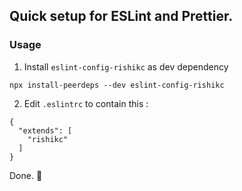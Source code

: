 ## Quick setup for ESLint and Prettier.

### Usage

1. Install `eslint-config-rishikc` as dev dependency

```
npx install-peerdeps --dev eslint-config-rishikc
```

2. Edit `.eslintrc` to contain this :

```
{
  "extends": [
    "rishikc"
  ]
}
```

Done. :tada:
